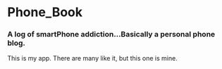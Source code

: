# Phone_Book
### A log of smartPhone addiction...Basically a personal phone blog.  
This is my app. There are many like it, but this one is mine.
